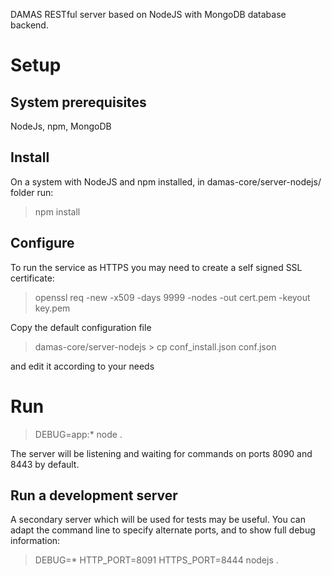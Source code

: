 DAMAS RESTful server based on NodeJS with MongoDB database backend.

# Setup

## System prerequisites
NodeJs, npm, MongoDB

## Install

On a system with NodeJS and npm installed, in damas-core/server-nodejs/ folder run:
> npm install

## Configure
To run the service as HTTPS you may need to create a self signed SSL certificate:
> openssl req -new -x509 -days 9999 -nodes -out cert.pem -keyout key.pem

Copy the default configuration file
> damas-core/server-nodejs > cp conf_install.json conf.json

and edit it according to your needs

# Run
> DEBUG=app:* node .

The server will be listening and waiting for commands on ports 8090 and 8443 by default.

## Run a development server
A secondary server which will be used for tests may be useful. You can adapt the command line to specify alternate ports, and to show full debug information:
> DEBUG=* HTTP_PORT=8091 HTTPS_PORT=8444 nodejs .
